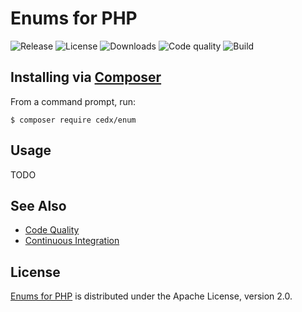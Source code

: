 # Enums for PHP
![Release](https://img.shields.io/packagist/v/cedx/enum.svg) ![License](https://img.shields.io/packagist/l/cedx/enum.svg) ![Downloads](https://img.shields.io/packagist/dt/cedx/enum.svg) ![Code quality](https://img.shields.io/codacy/grade/7a0c262318a4418ba7482caae54ae126.svg) ![Build](https://img.shields.io/travis/cedx/enum.php.svg)

## Installing via [Composer](https://getcomposer.org)
From a command prompt, run:

```shell
$ composer require cedx/enum
```

## Usage
TODO

## See Also
- [Code Quality](https://www.codacy.com/app/cedx/enum-php)
- [Continuous Integration](https://travis-ci.org/cedx/enum.php)

## License
[Enums for PHP](https://github.com/cedx/enum.php) is distributed under the Apache License, version 2.0.
